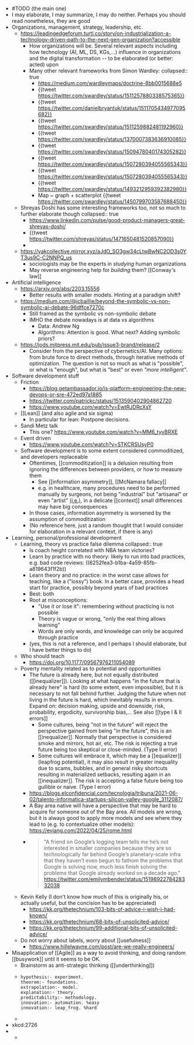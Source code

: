 - #TODO (the main one)
- I may elaborate, I may summarize, I may do neither. Perhaps you should read nonetheless, they are good
- Organizations, management, strategy, leadership, etc.
	- https://leadingedgeforum.turtl.co/story/on-industrialization-a-technology-driven-path-to-the-next-gen-organization?accessible
		- How organizations will be. Several relevant aspects including how technology (AI, ML, DS, KGs,...) influence in organizations and the digital transformation -- to be elaborated (or better: acted) upon
		- Many other relevant frameworks from Simon Wardley:
		  collapsed:: true
			- https://medium.com/wardleymaps/doctrine-8bb0015688e5
			- {{tweet https://twitter.com/swardley/status/1511257880338575365}}
			- {{tweet https://twitter.com/danielbryantuk/status/1511705434977095682}}
			- {{tweet https://twitter.com/swardley/status/1511259882481192960}}
			- {{tweet https://twitter.com/swardley/status/1370007383636910085}}
			- {{tweet https://twitter.com/swardley/status/1509478040174305282}}
			- {{tweet https://twitter.com/swardley/status/1507280394055565343}}
			- {{tweet https://twitter.com/swardley/status/1507280394055565343}}
			- {{tweet https://twitter.com/swardley/status/1493212959392382980}}
			- Map ~ graph + scatterplot
			  {{tweet https://twitter.com/swardley/status/1450799703587688450}}
	- Shreyas Doshi has some interesting frameworks too, not so much to further elaborate though
	  collapsed:: true
		- https://www.linkedin.com/pulse/good-product-managers-great-shreyas-doshi/
		- {{tweet https://twitter.com/shreyas/status/1471650481520857090}}
		-
	- https://yakcollective.mirror.xyz/aJdO_SO3gw34cLtwBwNC2OD3s0YT3us9C-C2NNPQ_us
		- sociologists may be the experts in _studying_ human organizations
		- May reverse engineering help for _building_ them? [[Conway's law]]
- Artificial intelligence
	- https://arxiv.org/abs/2203.15556
		- Better results with smaller models. Hinting at a paradigm shift?
	- https://medium.com/@jcbaillie/beyond-the-symbolic-vs-non-symbolic-ai-debate-96dffce7270c
		- Still framed as the symbolic vs non-symbolic debate
		- IMHO the debate nowadays is at data vs algorithms
			- Data: Andrew Ng
			- Algorithms: Attention is good. What next? Adding symbolic priors?
	- https://jods.mitpress.mit.edu/pub/issue3-brand/release/2
		- Consider from the perspective of cybernetics/AI. Many options: from brute force to direct methods, through iterative methods of optimization. The question is not so much as what is "possible", or what is "enough", but what is "best" or even _"more intelligent"_.
- Software development stuff
	- Friction
		- https://blog.getambassador.io/is-platform-engineering-the-new-devops-or-sre-472ed97a1885
		- https://twitter.com/patrickc/status/1513590402904862720
		- https://www.youtube.com/watch?v=EwtRJDRcXsY
	- [[Lean]] (and also agile and six sigma)
		- In particular for lean: Postpone decisions.
	- Sandi Metz talk
		- This one? https://www.youtube.com/watch?v=MM6_tyvBRXE
	- Event driven
		- https://www.youtube.com/watch?v=STKCRSUsyP0
	- Software development is to some extent considered commoditized, and developers replaceable
		- Oftentimes, [[commoditization]] is a delusion resulting from ignoring the differences between providers, or how to measure them
			- See [[information asymmetry]], [[McNamara fallacy]]
			- e.g. in healthcare, many procedures need to be performed manually by surgeons, not being "industrial" but "artisanal" or even "artist" [(i.e.)](https://twitter.com/j_mora/status/1521021673738321921), in a delicate [[context]] small differences may have big consequences
		- In those cases, information asymmetry is worsened by the assumption of commoditization
		- (No reference here, just a random thought that I would consider for elaboration in a relevant context, if there is any)
- Learning, personal/professional development
	- Learning, theory vs practice false dilemma
	  collapsed:: true
		- Is coach height correlated with NBA team victories?
		- Learn by practice with no theory: likely to run into bad practices, e.g. bad code reviews: ((6252fea3-b1ba-4a59-85fb-a819643f1f2b))
		- Learn theory and no practice: in the worst case allows for teaching, like a ("lossy") book. In a better case, provides a head start for practice, possibly beyond years of bad practices
		- Best: both
		- Root at misconceptions:
		  * "Use it or lose it": remembering without practicing is not possible
		  * Theory is vague or wrong, "only the real thing allows learning"
		  * Words are only words, and knowledge can only be acquired through practice
		- (yes, this is not a reference, and I perhaps I should elaborate, but I have better things to do)
	- Who should teach
		- https://doi.org/10.1177/09567976211054089
	- Poverty mentality related as to potential and opportunities
		- The future is already here, but not equally distributed ([[inequalizer]]). Looking at what happens "in the future that is already here" is hard (to some extent, even impossible), but it is necessary to not fall behind further. Judging the future when not living in the future is hard, which inevitably results in errors. Expand on: decision making, upside and downside, risk, probability, ergodicity, survivorship bias,... See also  [[type I & II errors]]
			- Some cultures, being "not in the future" will reject the perspective gained from being "in the future", this is an [[inequalizer]]. Normally that perspective is considered smoke and mirrors, hot air, etc. The risk is rejecting a true future being too skeptical or close-minded. (Type II error)
			- Some cultures will embrace it, which may be a [[equalizer]] (leapfrog potential), it may also result in greater inequality due to scams, bubbles, and in general risky shortcuts resulting in materialized setbacks, resulting again in an [[inequalizer]]. The risk is accepting a false future being too gullible or naive. (Type I error)
		- https://blogs.elconfidencial.com/tecnologia/tribuna/2021-06-02/talento-informatica-startups-silicon-valley-google_3112087/
		- A Bay area native will have a perspective that may be hard to acquire for someone out of the Bay area. All models are wrong,  but it is always good to apply more models and see where they lead to (e.g. to contextualize other models): https://evjang.com/2022/04/25/rome.html
		- > "A friend on Google’s logging team tells me he’s not interested in smaller companies because they are so technologically far behind Google’s planetary-scale infra that they haven’t even begun to fathom the problems that Google is solving now, much less finish solving the problems that Google already worked on a decade ago."
		  https://twitter.com/emilymbender/status/1519892278428332038
	- Kevin Kelly (I don't know how much of this is originally his, or actually useful, but the concision has to be appreciated)
		- https://kk.org/thetechnium/103-bits-of-advice-i-wish-i-had-known/
		- https://kk.org/thetechnium/68-bits-of-unsolicited-advice/
		- https://kk.org/thetechnium/99-additional-bits-of-unsolicited-advice/
	- Do not worry about labels, worry about [[usefulness]]
		- https://www.hillelwayne.com/post/are-we-really-engineers/
- Misapplication of [[Agile]] as a way to avoid thinking, and doing random [[busywork]] until it seems to be OK.
	- Brainstorm as anti-strategic thinking ([[underthinking]])
	- ```Prolog-kind_of
	  hypothesis:- experiment.
	  theorem:- foundations.
	  extrapolation:- model.
	  explanation:- theory.
	  predictability:- methodology.
	  innovation:- automation. %easy
	  innovation:- leap_frog. %hard
	  ```
	-
- xkcd:2726
-
	-
